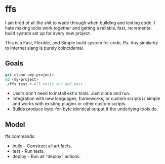 # ffs

I am tired of all the shit to wade through when building and testing code. I hate making tools work together and getting a reliable, fast, incremental build system set up for every new project.

This is a Fast, Flexible, and Simple build system for code, ffs. Any similarity to internet slang is purely coincidental.

## Goals

```sh
git clone <my-project>
cd <my-project>
./ffs test # All tests run and pass
```

* Users don't need to install extra tools. Just clone and run.
* Integration with new languages, frameworks, or custom scripts is simple and works with existing plugins or other custom scripts.
* Builds produce byte-for-byte identical output if the underlying tools do.

## Model

ffs commands:

* build - Construct all artifacts.
* test - Run tests.
* deploy - Run all "deploy" actions.

